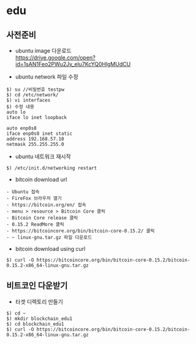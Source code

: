 # edu

## 사전준비
- ubuntu image 다운로드 <br>
https://drive.google.com/open?id=1sAN1Feo2PWu2Jv_elu7KcYQ0HlgMUdCU

- ubuntu network 파일 수정
```
$) su //비밀번호 testpw
$) cd /etc/network/
$) vi interfaces
$) 수정 내용
auto lo
iface lo inet loopback

auto enp0s8
iface enp0s8 inet static
address 192.168.57.10
netmask 255.255.255.0
```

- ubuntu 네트워크 재시작
```
$) /etc/init.d/networking restart
```

- bitcoin download url
```
- Ubuntu 접속
- FireFox 브라우저 열기
- https://bitcoin.org/en/ 접속
- menu > resource > Bitcoin Core 클릭
- Bitcoin Core release 클릭
- 0.15.2 ReadMore 클릭
- https://bitcoincore.org/bin/bitcoin-core-0.15.2/ 클릭
- ~ linux-gnu.tar.gz 파일 다운로드
```

- bitcoin download using curl
```
$) curl -O https://bitcoincore.org/bin/bitcoin-core-0.15.2/bitcoin-0.15.2-x86_64-linux-gnu.tar.gz
```


## 비트코인 다운받기
- 타겟 디렉토리 만들기
```
$) cd ~
$) mkdir blockchain_edu1
$) cd blockchain_edu1
$) curl -O https://bitcoincore.org/bin/bitcoin-core-0.15.2/bitcoin-0.15.2-x86_64-linux-gnu.tar.gz
```